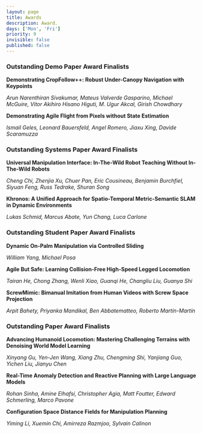 ```yaml
---
layout: page
title: Awards
description: Award.
days: ['Mon', 'Fri']
priority: 9
invisible: false
published: false
---
```


### Outstanding Demo Paper Award Finalists

**Demonstrating CropFollow++: Robust Under-Canopy Navigation with Keypoints**

*Arun Narenthiran Sivakumar, Mateus Valverde Gasparino, Michael McGuire, Vitor Akihiro Hisano Higuti, M. Ugur Akcal, Girish Chowdhary*

**Demonstrating Agile Flight from Pixels without State Estimation**

*Ismail Geles, Leonard Bauersfeld, Angel Romero, Jiaxu Xing, Davide Scaramuzza*

### Outstanding Systems Paper Award Finalists

**Universal Manipulation Interface: In-The-Wild Robot Teaching Without In-The-Wild Robots**

*Cheng Chi, Zhenjia Xu, Chuer Pan, Eric Cousineau, Benjamin Burchfiel, Siyuan Feng, Russ Tedrake, Shuran Song*

**Khronos: A Unified Approach for Spatio-Temporal Metric-Semantic SLAM in Dynamic Environments**

*Lukas Schmid, Marcus Abate, Yun Chang, Luca Carlone*

### Outstanding Student Paper Award Finalists

**Dynamic On-Palm Manipulation via Controlled Sliding**

*William Yang, Michael Posa*

**Agile But Safe: Learning Collision-Free High-Speed Legged Locomotion**

*Tairan He, Chong Zhang, Wenli Xiao, Guanqi He, Changliu Liu, Guanya Shi*

**ScrewMimic: Bimanual Imitation from Human Videos with Screw Space Projection**

*Arpit Bahety, Priyanka Mandikal, Ben Abbatematteo, Roberto Martín-Martín*

### Outstanding Paper Award Finalists

**Advancing Humanoid Locomotion: Mastering Challenging Terrains with Denoising World Model Learning**

*Xinyang Gu, Yen-Jen Wang, Xiang Zhu, Chengming Shi, Yanjiang Guo, Yichen Liu, Jianyu Chen*

**Real-Time Anomaly Detection and Reactive Planning with Large Language Models**

*Rohan Sinha, Amine Elhafsi, Christopher Agia, Matt Foutter, Edward Schmerling, Marco Pavone*

**Configuration Space Distance Fields for Manipulation Planning**

*Yiming Li, Xuemin Chi, Amirreza Razmjoo, Sylvain Calinon*